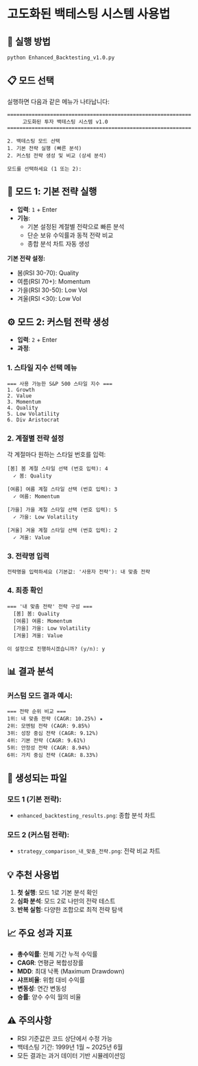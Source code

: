 # 고도화된 백테스팅 시스템 사용법

## 🚀 실행 방법

```bash
python Enhanced_Backtesting_v1.0.py
```

## 📋 모드 선택

실행하면 다음과 같은 메뉴가 나타납니다:

```
============================================================
     고도화된 투자 백테스팅 시스템 v1.0
============================================================

2. 백테스팅 모드 선택
1. 기본 전략 실행 (빠른 분석)
2. 커스텀 전략 생성 및 비교 (상세 분석)

모드를 선택하세요 (1 또는 2):
```

## 🎯 모드 1: 기본 전략 실행

- **입력**: `1` + Enter
- **기능**: 
  - 기본 설정된 계절별 전략으로 빠른 분석
  - 단순 보유 수익률과 동적 전략 비교
  - 종합 분석 차트 자동 생성

**기본 전략 설정:**
- 봄(RSI 30-70): Quality
- 여름(RSI 70+): Momentum  
- 가을(RSI 30-50): Low Vol
- 겨울(RSI <30): Low Vol

## ⚙️ 모드 2: 커스텀 전략 생성

- **입력**: `2` + Enter
- **과정**:

### 1. 스타일 지수 선택 메뉴
```
=== 사용 가능한 S&P 500 스타일 지수 ===
1. Growth
2. Value  
3. Momentum
4. Quality
5. Low Volatility
6. Div Aristocrat
```

### 2. 계절별 전략 설정
각 계절마다 원하는 스타일 번호를 입력:

```
[봄] 봄 계절 스타일 선택 (번호 입력): 4
  ✓ 봄: Quality

[여름] 여름 계절 스타일 선택 (번호 입력): 3  
  ✓ 여름: Momentum

[가을] 가을 계절 스타일 선택 (번호 입력): 5
  ✓ 가을: Low Volatility

[겨울] 겨울 계절 스타일 선택 (번호 입력): 2
  ✓ 겨울: Value
```

### 3. 전략명 입력
```
전략명을 입력하세요 (기본값: '사용자 전략'): 내 맞춤 전략
```

### 4. 최종 확인
```
=== '내 맞춤 전략' 전략 구성 ===
  [봄] 봄: Quality
  [여름] 여름: Momentum  
  [가을] 가을: Low Volatility
  [겨울] 겨울: Value

이 설정으로 진행하시겠습니까? (y/n): y
```

## 📊 결과 분석

### 커스텀 모드 결과 예시:
```
=== 전략 순위 비교 ===
1위: 내 맞춤 전략 (CAGR: 10.25%) ★
2위: 모멘텀 전략 (CAGR: 9.85%)
3위: 성장 중심 전략 (CAGR: 9.12%)
4위: 기본 전략 (CAGR: 9.61%)
5위: 안정성 전략 (CAGR: 8.94%)
6위: 가치 중심 전략 (CAGR: 8.33%)
```

## 🎨 생성되는 파일

### 모드 1 (기본 전략):
- `enhanced_backtesting_results.png`: 종합 분석 차트

### 모드 2 (커스텀 전략):  
- `strategy_comparison_내_맞춤_전략.png`: 전략 비교 차트

## 💡 추천 사용법

1. **첫 실행**: 모드 1로 기본 분석 확인
2. **심화 분석**: 모드 2로 나만의 전략 테스트
3. **반복 실험**: 다양한 조합으로 최적 전략 탐색

## 📈 주요 성과 지표

- **총수익률**: 전체 기간 누적 수익률
- **CAGR**: 연평균 복합성장률  
- **MDD**: 최대 낙폭 (Maximum Drawdown)
- **샤프비율**: 위험 대비 수익률
- **변동성**: 연간 변동성
- **승률**: 양수 수익 월의 비율

## ⚠️ 주의사항

- RSI 기준값은 코드 상단에서 수정 가능
- 백테스팅 기간: 1999년 1월 ~ 2025년 6월
- 모든 결과는 과거 데이터 기반 시뮬레이션임